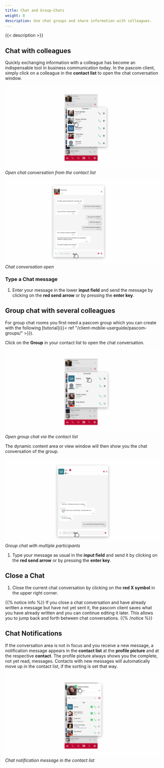 ```yaml
---
title: Chat and Group-Chats
weight: 8
description: Use chat groups and share information with colleagues.
---
```


{{< description >}}


## Chat with colleagues

Quickly exchanging information with a colleague has become an indispensable tool in business communication today. In the pascom client, simply click on a colleague in the **contact list** to open the chat conversation window.

![Open chat from the contact list](chat_open_contactlist.jpg)
*Open chat conversation from the contact list*
</br>


![Chat conversation](chat_single.en.jpg)
*Chat conversation open*
</br>

### Type a Chat message

1. Enter your message in the lower **input field** and send the message by clicking on the **red send arrow** or by pressing the **enter key**.


## Group chat with several colleagues

For group chat rooms you first need a pascom group which you can create with the following [tutorial]({{< ref "/client-mobile-userguide/pascom-groups/" >}}).

Click on the **Group** in your contact list to open the chat conversation.

![Open Group Chat](groupchat_open_contactlist.en.jpg)
*Open group chat via the contact list*
</br>

The dynamic content area or view window will then show you the chat conversation of the group.

![Group Chat](chat_group.en.jpg)
*Group chat with multiple participants*
</br>

1. Type your message as usual in the **input field** and send it by clicking on the **red send arrow** or by pressing the **enter key**.

## Close a Chat

1. Close the current chat conversation by clicking on the **red X symbol** in the upper right corner. 

{{% notice info %}}
If you close a chat conversation and have already written a message but have not yet sent it, the pascom client saves what you have already written and you can continue editing it later. This allows you to jump back and forth between chat conversations.
{{% /notice %}}

## Chat Notifications

If the conversation area is not in focus and you receive a new message, a notification message appears in the **contact list** at the **profile picture** and at the respective **contact**. The profile picture always shows you the complete, not yet read, messages. Contacts with new messages will automatically move up in the contact list, if the sorting is set that way.

![Chat notification message in the contact list](chat_notification.jpg)
*Chat notification message in the contact list*
</br>

